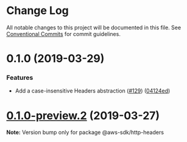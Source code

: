 # Change Log

All notable changes to this project will be documented in this file.
See [Conventional Commits](https://conventionalcommits.org) for commit guidelines.

# 0.1.0 (2019-03-29)


### Features

* Add a case-insensitive Headers abstraction ([#129](https://github.com/AllanFly120/aws-sdk-js-v3-private/issues/129)) ([04124ed](https://github.com/AllanFly120/aws-sdk-js-v3-private/commit/04124ed))





# [0.1.0-preview.2](https://github.com/aws/aws-sdk-js-v3/compare/@aws-sdk/http-headers@0.1.0-preview.1...@aws-sdk/http-headers@0.1.0-preview.2) (2019-03-27)

**Note:** Version bump only for package @aws-sdk/http-headers

